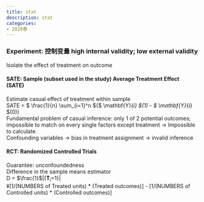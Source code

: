 ```yaml
---
title: stat
description: stat
categories: 
- 2020春
---
```

### Experiment: 控制变量 high internal validity; low external validity  
Isolate the effect of treatment on outcome  

#### SATE: Sample (subset used in the study) Average Treatment Effect (SATE)  
Estimate casual effect of treatment within sample  
SATE = $ \frac{1}{n} \sum_{i=1}^n ${$ \mathbf{Y}_{i} $(1) - $ \mathbf{Y}_{i} $(0)}  
Fundamental problem of casual inference: only 1 of 2 potential outcomes;  
impossible to match on every single factors except treatment -> Impossible to calculate.  
Confounding variables -> bias in treatment assignment -> invalid inference  
		
#### RCT: Randomized Controlled Trials
Guarantee: unconfoundedness  
Difference in the sample means estimator  
D = $\frac{1}$|{$\mathbf{T}_{i}$=1}|  
¥[1/(NUMBERS of Treated units) * (Treated outcomes)] - [1/(NUMBERS of Controlled units) * (Controlled outcomes)]
